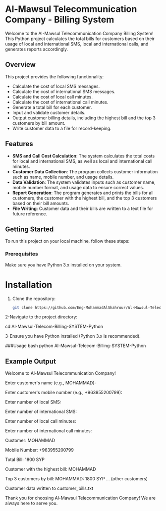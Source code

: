 # Al-Mawsul Telecommunication Company - Billing System

Welcome to the Al-Mawsul Telecommunication Company Billing System! This Python project calculates the total bills for customers based on their usage of local and international SMS, local and international calls, and generates reports accordingly.

## Overview

This project provides the following functionality:

- Calculate the cost of local SMS messages.
- Calculate the cost of international SMS messages.
- Calculate the cost of local call minutes.
- Calculate the cost of international call minutes.
- Generate a total bill for each customer.
- Input and validate customer details.
- Output customer billing details, including the highest bill and the top 3 customers by bill amount.
- Write customer data to a file for record-keeping.

## Features

- **SMS and Call Cost Calculation**: The system calculates the total costs for local and international SMS, as well as local and international call minutes.
- **Customer Data Collection**: The program collects customer information such as name, mobile number, and usage details.
- **Data Validation**: The system validates inputs such as customer name, mobile number format, and usage data to ensure correct values.
- **Report Generation**: The program generates and prints the bills for all customers, the customer with the highest bill, and the top 3 customers based on their bill amounts.
- **File Writing**: Customer data and their bills are written to a text file for future reference.

## Getting Started

To run this project on your local machine, follow these steps:

### Prerequisites

Make sure you have Python 3.x installed on your system.
# Installation
1. Clone the repository:
   ```bash
   git clone https://github.com/Eng-MohammadAlShahrour/Al-Mawsul-Telecom-Billing-SYSTEM-Python.git

2-Navigate to the project directory:


cd Al-Mawsul-Telecom-Billing-SYSTEM-Python

3-Ensure you have Python installed (Python 3.x is recommended).

###Usage
bash
python Al-Mawsul-Telecom-Billing-SYSTEM-Python


## Example Output

Welcome to Al-Mawsul Telecommunication Company!

Enter customer's name (e.g., MOHAMMAD): 

Enter customer's mobile number (e.g., +963955200799): 

Enter number of local SMS:

Enter number of international SMS:

Enter number of local call minutes:

Enter number of international call minutes: 

Customer: MOHAMMAD

Mobile Number: +963955200799

Total Bill: 1800 SYP

Customer with the highest bill: MOHAMMAD

Top 3 customers by bill:
MOHAMMAD: 1800 SYP
... (other customers)

Customer data written to customer_bills.txt

Thank you for choosing Al-Mawsul Telecommunication Company! We are always here to serve you.
